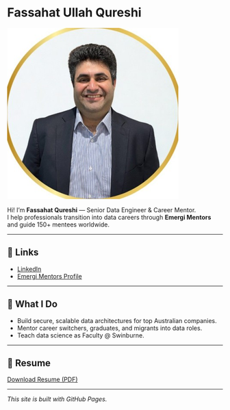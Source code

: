# Fassahat Ullah Qureshi

![Profile Picture](fassahat-profile-pic.jpg)

Hi! I’m **Fassahat Qureshi** — Senior Data Engineer & Career Mentor.  
I help professionals transition into data careers through **Emergi Mentors** and guide 150+ mentees worldwide.

---

## 🔗 Links
- [LinkedIn](https://www.linkedin.com/in/fassahatqureshi/)
- [Emergi Mentors Profile](https://emergimentors.com.au/mentor-profile/fassahat-ullah-qureshi)

---

## 🚀 What I Do
- Build secure, scalable data architectures for top Australian companies.  
- Mentor career switchers, graduates, and migrants into data roles.  
- Teach data science as Faculty @ Swinburne.  

---

## 📂 Resume
[Download Resume (PDF)](Resume_Fassahat_Sep2025.pdf)

---

*This site is built with GitHub Pages.*
